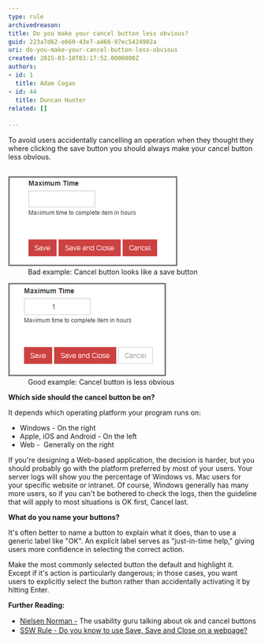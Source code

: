 ```yaml
---
type: rule
archivedreason: 
title: Do you make your cancel button less obvious?
guid: 223a7d62-e660-43e7-a468-97ec5424902a
uri: do-you-make-your-cancel-button-less-obvious
created: 2015-03-10T03:17:52.0000000Z
authors:
- id: 1
  title: Adam Cogan
- id: 44
  title: Duncan Hunter
related: []

---
```



​To avoid users accidentally cancelling an operation when they thought they where clicking the save button you should always make your cancel button less obvious. 
<br><excerpt class='endintro'></excerpt><br>
<dl class="badImage"><dt>​<img src="bad-cancel-button-example.jpg" alt="bad-cancel-button-example.jpg" /></dt><dd>Bad example: Cancel button looks like a save button​​</dd></dl><dl class="goodImage"><dt>
      <img src="good-example-cancel-button.jpg" alt="good-example-cancel-button.jpg" /></dt><dd>​​​Good example: Cancel button is less obvious</dd></dl><p> 
   <strong>Which side should the cancel button be on?</strong></p><p>It depends which operating platform your program runs on:<br></p><ul><li>Windows - On the right</li><li>Apple, iOS and Android - On the left</li><li>Web -  ​Generally on the ​right</li></ul><p>If you're de​signing a Web-based application, the decision is harder, but you should probably go with the platform preferred by most of your users. Your server logs will show you the percentage of Windows vs. Mac users for your specific website or intranet. Of course, Windows generally has many more users, so if you can't be bothered to check the logs, then the guideline that will apply to most situations is OK first, Cancel last.​</p><p> 
   <strong>What do you name your buttons?</strong></p><p>It's often better to name a button to explain what it does, than to use a generic label like "OK". An explicit label serves as "just-in-time help," giving users more confidence in selecting the correct action.</p><p>Make the most commonly selected button the default and highlight it. Except if it's action is particularly dangerous; in those cases, you want users to explicitly select the button rather than accidentally activating it by hitting Enter.​​</p><p>
   <strong>Further Reading:</strong></p><ul><li>​<a href="http://www.nngroup.com/articles/ok-cancel-or-cancel-ok/" style="line-height:20px;background-color:initial;">​Nielsen Norman -</a> The usability guru talking about ok and cancel buttons​<br></li><li>
      <a href="/do-you-know-to-use-save-save-and-close-on-a-webpage">SSW Rule - ​Do you know to use Save, Save and Close on a webpage​?​​</a></li></ul>


